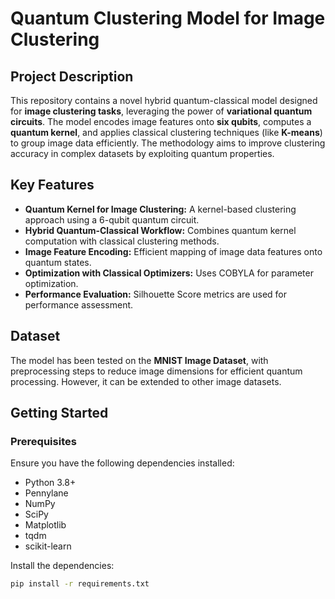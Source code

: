 # Quantum Clustering Model for Image Clustering

## Project Description
This repository contains a novel hybrid quantum-classical model designed for **image clustering tasks**, leveraging the power of **variational quantum circuits**. The model encodes image features onto **six qubits**, computes a **quantum kernel**, and applies classical clustering techniques (like **K-means**) to group image data efficiently. The methodology aims to improve clustering accuracy in complex datasets by exploiting quantum properties.


## Key Features
- **Quantum Kernel for Image Clustering:** A kernel-based clustering approach using a 6-qubit quantum circuit.
- **Hybrid Quantum-Classical Workflow:** Combines quantum kernel computation with classical clustering methods.
- **Image Feature Encoding:** Efficient mapping of image data features onto quantum states.
- **Optimization with Classical Optimizers:** Uses COBYLA for parameter optimization.
- **Performance Evaluation:** Silhouette Score metrics are used for performance assessment.

## Dataset
The model has been tested on the **MNIST Image Dataset**, with preprocessing steps to reduce image dimensions for efficient quantum processing. However, it can be extended to other image datasets.


## Getting Started

### Prerequisites
Ensure you have the following dependencies installed:
- Python 3.8+
- Pennylane
- NumPy
- SciPy
- Matplotlib
- tqdm
- scikit-learn

Install the dependencies:
```bash
pip install -r requirements.txt
